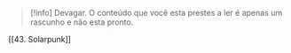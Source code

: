 >[!info] Devagar.
>O conteúdo que você esta prestes a ler é apenas um rascunho e não esta pronto.

[[43. Solarpunk]]